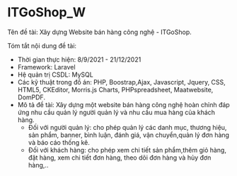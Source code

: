 # ITGoShop_W
Tên đề tài: Xây dựng Website bán hàng công nghệ - ITGoShop.

Tóm tắt nội dung đề tài:
- Thời gian thực hiện: 8/9/2021 - 21/12/2021
- Framework: Laravel
- Hệ quản trị CSDL: MySQL
- Các kỹ thuật trong đồ án: PHP, Boostrap,Ajax, Javascript, Jquery, CSS, HTML5, CKEditor, Morris.js Charts, PHPspreadsheet, Maatwebsite, DomPDF.
- Mô tả đề tài: Xây dựng một website bán hàng công nghệ hoàn chỉnh đáp ứng nhu cầu quản lý người quản lý và nhu cầu mua hàng của khách hàng.
    + Đối với người quản lý: cho phép quản lý các danh mục, thương hiệu, sản phẩm, banner, bình luận, đánh giá, vận chuyển,quản lý đơn hàng và báo cáo thống kê.
    + Đối với khách hàng: cho phép xem chi tiết sản phẩm,thêm giỏ hàng, đặt hàng, xem chi tiết đơn hàng, theo dõi đơn hàng và hủy đơn hàng,.. 
